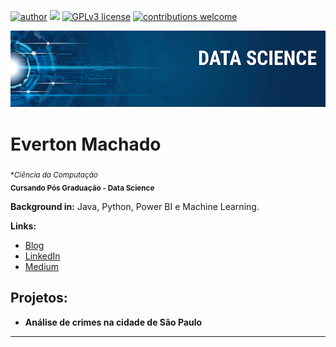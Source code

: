 [![author](https://img.shields.io/badge/author-EvertonMachado-red.svg)](https://www.linkedin.com/in/EvertonMachado) [![](https://img.shields.io/badge/python-3.7+-blue.svg)](https://www.python.org/downloads/release/python-365/) [![GPLv3 license](https://img.shields.io/badge/License-GPLv3-blue.svg)](http://perso.crans.org/besson/LICENSE.html) [![contributions welcome](https://img.shields.io/badge/contributions-welcome-brightgreen.svg?style=flat)]()

<p align="center">
  <img src="banner.png" >
</p>

# Everton Machado
<sub>**Ciência da Computação*</sub></br>
<sub>**Cursando Pós Graduação - Data Science**</sub>


**Background in:** Java, Python, Power BI e  Machine Learning.

**Links:**
* [Blog]()
* [LinkedIn]()
* [Medium]()


## Projetos:

* **Análise de crimes na cidade de São Paulo**
---
